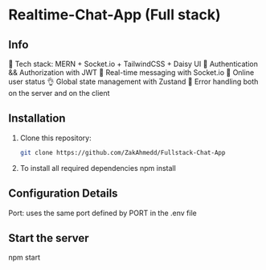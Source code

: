 # Realtime-Chat-App (Full stack)

## Info

🌟 Tech stack: MERN + Socket.io + TailwindCSS + Daisy UI
🎃 Authentication && Authorization with JWT
👾 Real-time messaging with Socket.io
🚀 Online user status
👌 Global state management with Zustand
🐞 Error handling both on the server and on the client

## Installation

1. Clone this repository:
   ```bash
   git clone https://github.com/ZakAhmedd/Fullstack-Chat-App
   ```

2. To install all required dependencies
      npm install


## Configuration Details

Port: uses the same port defined by PORT in the .env file

## Start the server

npm start